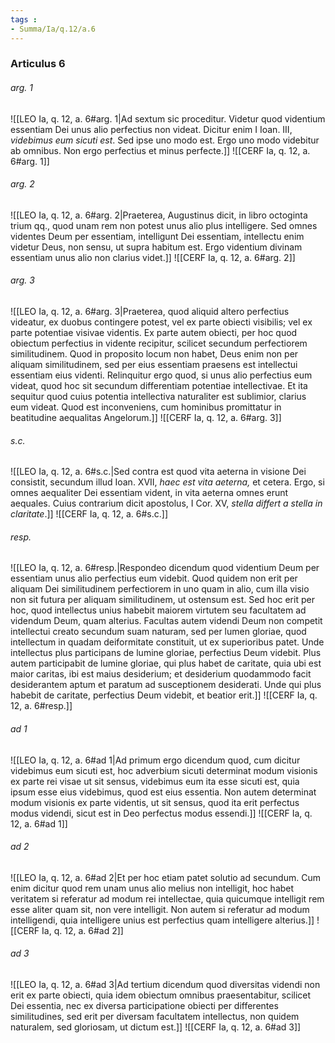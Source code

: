 ```yaml
---
tags : 
- Summa/Ia/q.12/a.6
---
```


### Articulus 6

###### arg. 1
![[LEO Ia, q. 12, a. 6#arg. 1|Ad sextum sic proceditur. Videtur quod videntium essentiam Dei unus alio perfectius non videat. Dicitur enim I Ioan. III, *videbimus eum sicuti est*. Sed ipse uno modo est. Ergo uno modo videbitur ab omnibus. Non ergo perfectius et minus perfecte.]]
![[CERF Ia, q. 12, a. 6#arg. 1]]

###### arg. 2
![[LEO Ia, q. 12, a. 6#arg. 2|Praeterea, Augustinus dicit, in libro octoginta trium qq., quod unam rem non potest unus alio plus intelligere. Sed omnes videntes Deum per essentiam, intelligunt Dei essentiam, intellectu enim videtur Deus, non sensu, ut supra habitum est. Ergo videntium divinam essentiam unus alio non clarius videt.]]
![[CERF Ia, q. 12, a. 6#arg. 2]]

###### arg. 3
![[LEO Ia, q. 12, a. 6#arg. 3|Praeterea, quod aliquid altero perfectius videatur, ex duobus contingere potest, vel ex parte obiecti visibilis; vel ex parte potentiae visivae videntis. Ex parte autem obiecti, per hoc quod obiectum perfectius in vidente recipitur, scilicet secundum perfectiorem similitudinem. Quod in proposito locum non habet, Deus enim non per aliquam similitudinem, sed per eius essentiam praesens est intellectui essentiam eius videnti. Relinquitur ergo quod, si unus alio perfectius eum videat, quod hoc sit secundum differentiam potentiae intellectivae. Et ita sequitur quod cuius potentia intellectiva naturaliter est sublimior, clarius eum videat. Quod est inconveniens, cum hominibus promittatur in beatitudine aequalitas Angelorum.]]
![[CERF Ia, q. 12, a. 6#arg. 3]]

###### s.c.
![[LEO Ia, q. 12, a. 6#s.c.|Sed contra est quod vita aeterna in visione Dei consistit, secundum illud Ioan. XVII, *haec est vita aeterna,* et cetera. Ergo, si omnes aequaliter Dei essentiam vident, in vita aeterna omnes erunt aequales. Cuius contrarium dicit apostolus, I Cor. XV, *stella differt a stella in claritate*.]]
![[CERF Ia, q. 12, a. 6#s.c.]]

###### resp.
![[LEO Ia, q. 12, a. 6#resp.|Respondeo dicendum quod videntium Deum per essentiam unus alio perfectius eum videbit. Quod quidem non erit per aliquam Dei similitudinem perfectiorem in uno quam in alio, cum illa visio non sit futura per aliquam similitudinem, ut ostensum est. Sed hoc erit per hoc, quod intellectus unius habebit maiorem virtutem seu facultatem ad videndum Deum, quam alterius. Facultas autem videndi Deum non competit intellectui creato secundum suam naturam, sed per lumen gloriae, quod intellectum in quadam deiformitate constituit, ut ex superioribus patet. Unde intellectus plus participans de lumine gloriae, perfectius Deum videbit. Plus autem participabit de lumine gloriae, qui plus habet de caritate, quia ubi est maior caritas, ibi est maius desiderium; et desiderium quodammodo facit desiderantem aptum et paratum ad susceptionem desiderati. Unde qui plus habebit de caritate, perfectius Deum videbit, et beatior erit.]]
![[CERF Ia, q. 12, a. 6#resp.]]

###### ad 1
![[LEO Ia, q. 12, a. 6#ad 1|Ad primum ergo dicendum quod, cum dicitur videbimus eum sicuti est, hoc adverbium sicuti determinat modum visionis ex parte rei visae ut sit sensus, videbimus eum ita esse sicuti est, quia ipsum esse eius videbimus, quod est eius essentia. Non autem determinat modum visionis ex parte videntis, ut sit sensus, quod ita erit perfectus modus videndi, sicut est in Deo perfectus modus essendi.]]
![[CERF Ia, q. 12, a. 6#ad 1]]

###### ad 2
![[LEO Ia, q. 12, a. 6#ad 2|Et per hoc etiam patet solutio ad secundum. Cum enim dicitur quod rem unam unus alio melius non intelligit, hoc habet veritatem si referatur ad modum rei intellectae, quia quicumque intelligit rem esse aliter quam sit, non vere intelligit. Non autem si referatur ad modum intelligendi, quia intelligere unius est perfectius quam intelligere alterius.]]
![[CERF Ia, q. 12, a. 6#ad 2]]

###### ad 3
![[LEO Ia, q. 12, a. 6#ad 3|Ad tertium dicendum quod diversitas videndi non erit ex parte obiecti, quia idem obiectum omnibus praesentabitur, scilicet Dei essentia, nec ex diversa participatione obiecti per differentes similitudines, sed erit per diversam facultatem intellectus, non quidem naturalem, sed gloriosam, ut dictum est.]]
![[CERF Ia, q. 12, a. 6#ad 3]]


